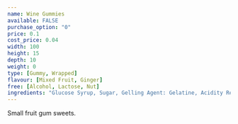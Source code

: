 ```yaml
---
name: Wine Gummies
available: FALSE
purchase_option: "0"
price: 0.1
cost_price: 0.04
width: 100
height: 15
depth: 10
weight: 0
type: [Gummy, Wrapped]
flavour: [Mixed Fruit, Ginger]
free: [Alcohol, Lactose, Nut]
ingredients: "Glucose Syrup, Sugar, Gelling Agent: Gelatine, Acidity Regulator: Citric Acid, Flavourings, Glazing Agents: Vegetable Oil, Carnaubawax, Colours: Anthocyanin, Carmine, Copper, Chlorophyllin, Lutein, Paprika"
---
```

Small fruit gum sweets.